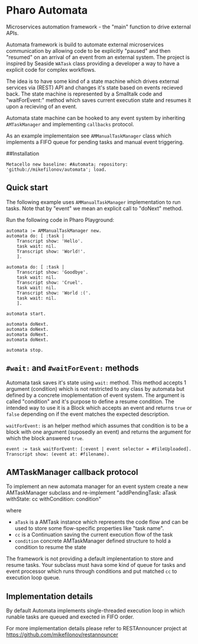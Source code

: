 # Pharo Automata
Microservices automation framework - the "main" function to drive external APIs.

Automata framework is build to automate external microservices communication by allowing code to be explicitly "paused" and then "resumed" on an arrival of an event from an external system. The project is inspired by Seaside ```WATask``` class providing a developer a way to have a explicit code for complex workflows.

The idea is to have some kind of a state machine which drives external services via (REST) API and changes it's state  based on events recieved back. The state machine is represented by a Smalltalk code and "waitForEvent:" method which saves current execution state and resumes it upon a recieving of an event.

Automata state machine can be hooked to any event system by inheriting ```AMTaskManager``` and implementing ```callbacks``` protocol.

As an example implementaion see ```AMManualTaskManager``` class which implements a FIFO queue for pending tasks and manual event triggering.

##Installation

```
Metacello new baseline: #Automata; repository: 'github://mikefilonov/automata'; load.
```

## Quick start
The following example uses ```AMManualTaskManager``` implementation to run tasks. Note that by "event" we mean an explicit call to "doNext" method.

Run the following code in Pharo Playground:

```smalltalk
automata := AMManualTaskManager new.
automata do: [ :task |
	Transcript show: 'Hello'.
	task wait: nil.
	Transcript show: 'World!'.
	].

automata do: [ :task |
	Transcript show: 'Goodbye'.
	task wait: nil.
	Transcript show: 'Cruel'.
	task wait: nil.
	Transcript show: 'World :('.	
	task wait: nil.
	].

automata start.

automata doNext.
automata doNext.
automata doNext.
automata doNext.

automata stop.
```

## ```#wait:``` and ```#waitForEvent:``` methods

Automata task saves it's state using ```wait:``` method. This method accepts 1 argument (condition) which is not restricted to any class by automata but defined by a concrete imoplementation of event system. The argument is called "condition" and it's purpose to define a resume condition. The intended way to use it is a Block which accepts an event and returns ```true``` or ```false``` depending on if the event matches the expected description.

```waitForEvent:``` is an helper method which assumes that condition is to be a block with one argument (suposedly an event) and returns the argument for which the block answered ```true```.

```
event := task waitForEvent: [:event | event selector = #FileUploaded].
Transcript show: (event at: #filename).
```

## AMTaskManager callback protocol

To implement an new automata manager for an event system create a new AMTaskManager subclass and re-implement "addPendingTask: aTask withState: cc withCondition: condition"

where
- ```aTask``` is a AMTask instance which represents the code flow and can be used to store some flow-specific properties like "task name".
- ```cc``` is a Continuation saving the current execution flow of the task
- ```condition``` concrete AMTaskManager defined structure to hold a condition to resume the state


The framework is not providing a default implenentation to store and resume tasks. Your subclass must hava some kind of queue for tasks and event processor which runs through conditions and put matched ```cc``` to execution loop queue.

## Implementation details

By default Automata implements single-threaded execution loop in which runable tasks are queued and exected in FIFO order.

For more implementation details please refer to RESTAnnouncer project at https://github.com/mikefilonov/restannouncer
